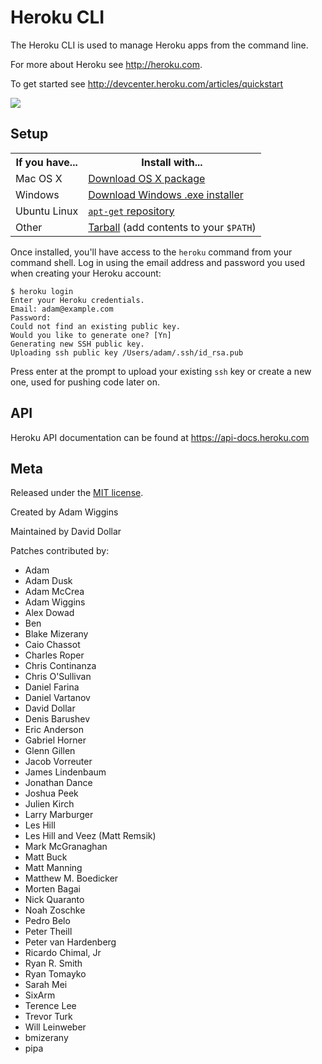 Heroku CLI
==========

The Heroku CLI is used to manage Heroku apps from the command line.

For more about Heroku see <http://heroku.com>.

To get started see <http://devcenter.heroku.com/articles/quickstart>

<a href="https://secure.travis-ci.org/heroku/heroku"><img src="https://secure.travis-ci.org/heroku/heroku.png" /></a>

Setup
-----

<table>
  <tr>
    <th>If you have...</th>
    <th>Install with...</th>
  </tr>
  <tr>
    <td>Mac OS X</td>
    <td style="text-align: left"><a href="http://toolbelt.herokuapp.com/osx/download">Download OS X package</a></td>
  </tr>
  <tr>
    <td>Windows</td>
    <td style="text-align: left"><a href="http://toolbelt.herokuapp.com/windows/download">Download Windows .exe installer</a></td>
  </tr>
  <tr>
    <td>Ubuntu Linux</td>
    <td style="text-align: left"><a href="http://toolbelt.herokuapp.com/linux/readme"><code>apt-get</code> repository</a></td>
  </tr>
  <tr>
    <td>Other</td>
    <td style="text-align: left"><a href="http://assets.heroku.com/heroku-client/heroku-client.tgz">Tarball</a> (add contents to your <code>$PATH</code>)</td>
  </tr>
</table>

Once installed, you'll have access to the `heroku` command from your command shell.  Log in using the email address and password you used when creating your Heroku account:

    $ heroku login
    Enter your Heroku credentials.
    Email: adam@example.com
    Password:
    Could not find an existing public key.
    Would you like to generate one? [Yn]
    Generating new SSH public key.
    Uploading ssh public key /Users/adam/.ssh/id_rsa.pub

Press enter at the prompt to upload your existing `ssh` key or create a new one, used for pushing code later on.

API
---

Heroku API documentation can be found at <https://api-docs.heroku.com>

Meta
----

Released under the [MIT license](http://www.opensource.org/licenses/mit-license.php).

Created by Adam Wiggins

Maintained by David Dollar

Patches contributed by:

* Adam
* Adam Dusk
* Adam McCrea
* Adam Wiggins
* Alex Dowad
* Ben
* Blake Mizerany
* Caio Chassot
* Charles Roper
* Chris Continanza
* Chris O'Sullivan
* Daniel Farina
* Daniel Vartanov
* David Dollar
* Denis Barushev
* Eric Anderson
* Gabriel Horner
* Glenn Gillen
* Jacob Vorreuter
* James Lindenbaum
* Jonathan Dance
* Joshua Peek
* Julien Kirch
* Larry Marburger
* Les Hill
* Les Hill and Veez (Matt Remsik)
* Mark McGranaghan
* Matt Buck
* Matt Manning
* Matthew M. Boedicker
* Morten Bagai
* Nick Quaranto
* Noah Zoschke
* Pedro Belo
* Peter Theill
* Peter van Hardenberg
* Ricardo Chimal, Jr
* Ryan R. Smith
* Ryan Tomayko
* Sarah Mei
* SixArm
* Terence Lee
* Trevor Turk
* Will Leinweber
* bmizerany
* pipa
